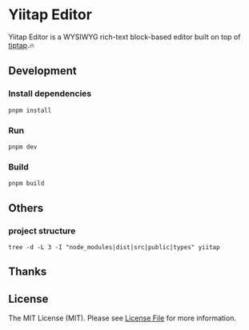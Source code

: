 # Yiitap Editor

Yiitap Editor is a WYSIWYG rich-text block-based editor built on top of [tiptap](https://tiptap.dev).🔥

## Development
### Install dependencies
```shell
pnpm install
```

### Run
```shell
pnpm dev
```

### Build
```shell
pnpm build
```

## Others
### project structure
```shell
tree -d -L 3 -I "node_modules|dist|src|public|types" yiitap
```

## Thanks

## License
The MIT License (MIT). Please see [License File](LICENSE.md) for more information.
